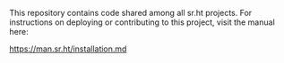 This repository contains code shared among all sr.ht projects. For instructions
on deploying or contributing to this project, visit the manual here:

https://man.sr.ht/installation.md

